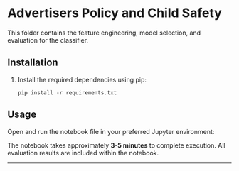 # Advertisers Policy and Child Safety
This folder contains the feature engineering, model selection, and evaluation for the classifier.

## Installation
1. Install the required dependencies using pip:

   ```
   pip install -r requirements.txt
   ```

## Usage

Open and run the notebook file in your preferred Jupyter environment:

The notebook takes approximately **3-5 minutes** to complete execution. All evaluation results are included within the notebook.

---